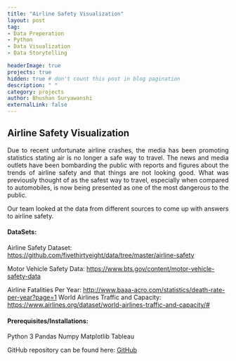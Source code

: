 ```yaml
---
title: "Airline Safety Visualization"
layout: post
tag: 
- Data Preperation 
- Python
- Data Visualization
- Data Storytelling

headerImage: true
projects: true
hidden: true # don't count this post in blog pagination
description: " "
category: projects
author: Bhushan Suryawanshi 
externalLink: false
---
```


## Airline Safety Visualization 
<p align='justify'>Due to recent unfortunate airline crashes, the media has been promoting statistics stating air is no longer a safe way to travel. 
The news and media outlets have been bombarding the public with reports and figures about the trends of airline safety and that things are not looking good. What was previously thought of as the safest way to travel, especially when compared to automobiles, is now being presented as one of the most dangerous to the public. 

Our team looked at the data from different sources to come up with answers to airline safety. </p>  

#### DataSets:

Airline Safety Dataset: https://github.com/fivethirtyeight/data/tree/master/airline-safety

Motor Vehicle Safety Data: https://www.bts.gov/content/motor-vehicle-safety-data

Airline Fatalities Per Year: http://www.baaa-acro.com/statistics/death-rate-per-year?page=1 World Airlines Traffic and Capacity: https://www.airlines.org/dataset/world-airlines-traffic-and-capacity/#

#### Prerequisites/Installations:
Python 3
Pandas
Numpy
Matplotlib
Tableau


GitHub repository can be found here: [GitHub]( https://github.com)  
